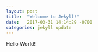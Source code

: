 ```yaml
---
layout: post
title:  "Welcome to Jekyll!"
date:   2017-03-31 14:14:29 -0700
categories: jekyll update
---
```


Hello World!
